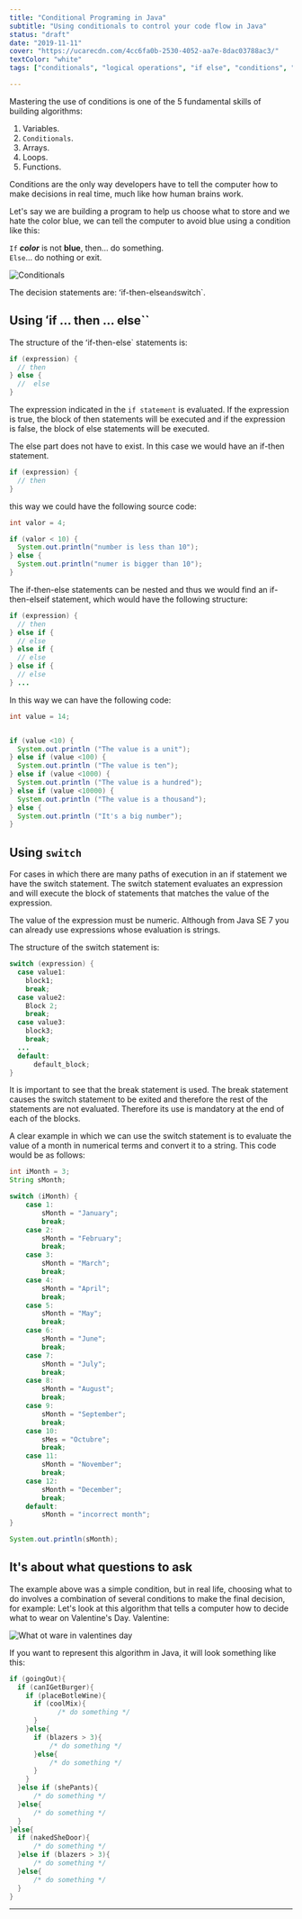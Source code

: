 ```yaml
---
title: "Conditional Programing in Java"
subtitle: "Using conditionals to control your code flow in Java"
status: "draft"
date: "2019-11-11"
cover: "https://ucarecdn.com/4cc6fa0b-2530-4052-aa7e-8dac03788ac3/"
textColor: "white"
tags: ["conditionals", "logical operations", "if else", "conditions", "java"]

---
```


Mastering the use of conditions is one of the 5 fundamental skills of building algorithms:


1. Variables.
2. `Conditionals`.
3. Arrays.
4. Loops.
5. Functions.

Conditions are the only way developers have to tell the computer how to make decisions in real time, much like how human brains work.

Let's say we are building a program to help us choose what to store and we hate the color blue, we can tell the computer to avoid blue using a condition like this:
  
  
`If` ***color*** is not **blue**, then... do something.  
`Else`... do nothing or exit.
  
![Conditionals](https://ucarecdn.com/e73b673e-d744-45a7-a1ed-61a1dae49560/)

The decision statements are: ʻif-then-else` and `switch`.


## Using ʻif ... then ... else``

The structure of the ʻif-then-else` statements is:

```java
if (expression) {
  // then 
} else {
  //  else 
}
```

The expression indicated in the `if statement` is evaluated. If the expression is true, the block of then statements will be executed and if the expression is false, the block of else statements will be executed.

The else part does not have to exist. In this case we would have an if-then statement.

```java
if (expression) {
  // then
}
```

this way we could have the following source code:

```java
int valor = 4;

if (valor < 10) {
  System.out.println("number is less than 10");
} else {
  System.out.println("numer is bigger than 10");
}
```

The if-then-else statements can be nested and thus we would find an if-then-elseif statement, which would have the following structure:
```java
if (expression) {
  // then
} else if {
  // else
} else if {
  // else
} else if {
  // else
} ...
```

In this way we can have the following code:

```java
int value = 14;


if (value <10) {
  System.out.println ("The value is a unit");
} else if (value <100) {
  System.out.println ("The value is ten");
} else if (value <1000) {
  System.out.println ("The value is a hundred");
} else if (value <10000) {
  System.out.println ("The value is a thousand");
} else {
  System.out.println ("It's a big number");
}
```

## Using `switch`

For cases in which there are many paths of execution in an if statement we have the switch statement. The switch statement evaluates an expression and will execute the block of statements that matches the value of the expression.

The value of the expression must be numeric. Although from Java SE 7 you can already use expressions whose evaluation is strings.


The structure of the switch statement is:

```java
switch (expression) {
  case value1:
    block1;
    break;
  case value2:
    Block 2;
    break;
  case value3:
    block3;
    break;
  ...
  default:
      default_block;
}
```

It is important to see that the break statement is used. The break statement causes the switch statement to be exited and therefore the rest of the statements are not evaluated. Therefore its use is mandatory at the end of each of the blocks.

A clear example in which we can use the switch statement is to evaluate the value of a month in numerical terms and convert it to a string. This code would be as follows:

```java
int iMonth = 3;
String sMonth;

switch (iMonth) {
    case 1:
        sMonth = "January";
        break;
    case 2:
        sMonth = "February";
        break;
    case 3:
        sMonth = "March";
        break;
    case 4:
        sMonth = "April";
        break;
    case 5:
        sMonth = "May";
        break;
    case 6:
        sMonth = "June";
        break;
    case 7:
        sMonth = "July";
        break;
    case 8:
        sMonth = "August";
        break;
    case 9:
        sMonth = "September";
        break;
    case 10:
        sMes = "Octubre";
        break;
    case 11:
        sMonth = "November";
        break;
    case 12:
        sMonth = "December";
        break;
    default:
        sMonth = "incorrect month";
}

System.out.println(sMonth);
```

## It's about what questions to ask

The example above was a simple condition, but in real life, choosing what to do involves a combination of several conditions to make the final decision, for example: Let's look at this algorithm that tells a computer how to decide what to wear on Valentine's Day. Valentine:

![What ot ware in valentines day](https://ucarecdn.com/87f2be86-32c3-4bfc-8db4-dbd0d979e4d3/)

If you want to represent this algorithm in Java, it will look something like this:
```java
if (goingOut){
  if (canIGetBurger){
    if (placeBotleWine){
      if (coolMix){
            /* do something */
      }
    }else{
      if (blazers > 3){
          /* do something */
      }else{
          /* do something */
      }
    }
  }else if (shePants){
      /* do something */
  }else{
      /* do something */
  }
}else{
  if (nakedSheDoor){
      /* do something */
  }else if (blazers > 3){
      /* do something */
  }else{
      /* do something */
  }
}
```

---
